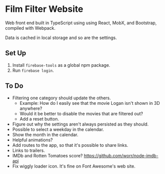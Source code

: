 # Film Filter Website

Web front end built in TypeScript using using React, MobX, and Bootstrap, compiled with Webpack.

Data is cached in local storage and so are the settings.

## Set Up

1. Install `firebase-tools` as a global npm package.
1. Run `firebase login`.

## To Do

* Filtering one category should update the others.
  * Example: How do I easily see that the movie Logan isn't shown in 3D anywhere?
  * Would it be better to disable the movies that are filtered out?
  * Add a reset button.
* Figure out why the settings aren't always persisted as they should.
* Possible to select a weekday in the calendar.
* Show the month in the calendar.
* Helpful animations?
* Add routes to the app, so that it's possible to share links.
* Links to trailers.
* IMDb and Rotten Tomatoes score? <https://github.com/worr/node-imdb-api>
* Fix wiggly loader icon. It's fine on Font Awesome's web site.